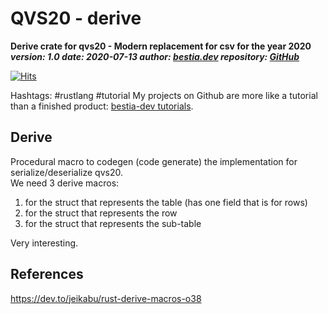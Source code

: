 [comment]: # (lmake_md_to_doc_comments segment start A)

# QVS20 - derive

[comment]: # (lmake_cargo_toml_to_md start)

**Derive crate for qvs20 - Modern replacement for csv for the year 2020**  
***version: 1.0  date: 2020-07-13 author: [bestia.dev](https://bestia.dev) repository: [GitHub](https://github.com/bestia-dev/qvs20_derive)***  

[comment]: # (lmake_cargo_toml_to_md end)

[comment]: # (lmake_lines_of_code start)

[comment]: # (lmake_lines_of_code end)

[![Hits](https://hits.seeyoufarm.com/api/count/incr/badge.svg?url=https%3A%2F%2Fgithub.com%2Fbestia-dev%2Fqvs20_derive&count_bg=%2379C83D&title_bg=%23555555&icon=&icon_color=%23E7E7E7&title=hits&edge_flat=false)](https://hits.seeyoufarm.com)

Hashtags: #rustlang #tutorial
My projects on Github are more like a tutorial than a finished product: [bestia-dev tutorials](https://github.com/bestia-dev/tutorials_rust_wasm).

## Derive

Procedural macro to codegen (code generate) the implementation for serialize/deserialize qvs20.  
We need 3 derive macros:  

1. for the struct that represents the table (has one field that is for rows)
2. for the struct that represents the row
3. for the struct that represents the sub-table

Very interesting.  

## References

<https://dev.to/jeikabu/rust-derive-macros-o38>  

[comment]: # (lmake_md_to_doc_comments segment end A)
